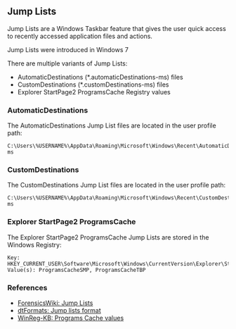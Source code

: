 ## Jump Lists

Jump Lists are a Windows Taskbar feature that gives the user quick access to recently accessed application files and actions.

Jump Lists were introduced in Windows 7

There are multiple variants of Jump Lists:

* AutomaticDestinations (*.automaticDestinations-ms) files
* CustomDestinations (*.customDestinations-ms) files
* Explorer StartPage2 ProgramsCache Registry values

### AutomaticDestinations

The AutomaticDestinations Jump List files are located in the user profile path:

```
C:\Users\%USERNAME%\AppData\Roaming\Microsoft\Windows\Recent\AutomaticDestinations\*.automaticDestinations-ms
```

### CustomDestinations

The CustomDestinations Jump List files are located in the user profile path:

```
C:\Users\%USERNAME%\AppData\Roaming\Microsoft\Windows\Recent\CustomDestinations\*.customDestinations-ms
```

### Explorer StartPage2 ProgramsCache

The Explorer StartPage2 ProgramsCache Jump Lists are stored in the Windows Registry:

```
Key: HKEY_CURRENT_USER\Software\Microsoft\Windows\CurrentVersion\Explorer\StartPage2
Value(s): ProgramsCacheSMP, ProgramsCacheTBP
```

### References

* [ForensicsWiki: Jump Lists](https://forensicswiki.xyz/wiki/index.php?title=Jump_Lists)
* [dtFormats: Jump lists format](https://github.com/libyal/dtformats/blob/main/documentation/Jump%20lists%20format.asciidoc)
* [WinReg-KB: Programs Cache values](https://github.com/libyal/winreg-kb/blob/main/documentation/Programs%20Cache%20values.asciidoc)
